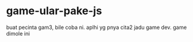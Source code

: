 # game-ular-pake-js
buat pecinta gam3, bile coba ni. aplhi yg pnya cita2 jadu game dev. game dimole ini 
